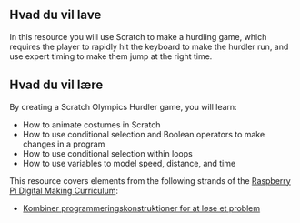## Hvad du vil lave

In this resource you will use Scratch to make a hurdling game, which requires the player to rapidly hit the keyboard to make the hurdler run, and use expert timing to make them jump at the right time.

## Hvad du vil lære

By creating a Scratch Olympics Hurdler game, you will learn:

- How to animate costumes in Scratch
- How to use conditional selection and Boolean operators to make changes in a program
- How to use conditional selection within loops
- How to use variables to model speed, distance, and time

This resource covers elements from the following strands of the [Raspberry Pi Digital Making Curriculum](https://www.raspberrypi.org/curriculum/):

- [Kombiner programmeringskonstruktioner for at løse et problem](https://www.raspberrypi.org/curriculum/programming/builder)